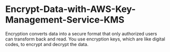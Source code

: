 # Encrypt-Data-with-AWS-Key-Management-Service-KMS
Encryption converts data into a secure format that only authorized users can transform back and read. You use encryption keys, which are like digital codes, to encrypt and decrypt the data.
